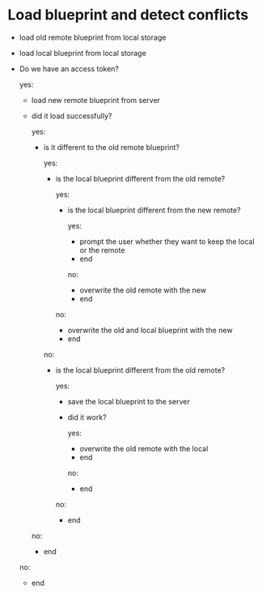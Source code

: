 # Load blueprint and detect conflicts

- load old remote blueprint from local storage
- load local blueprint from local storage
- Do we have an access token?
    
    yes:
    - load new remote blueprint from server
    - did it load successfully?
        
        yes:
        - is it different to the old remote blueprint?
            
            yes:
            - is the local blueprint different from the old remote?
                
                yes:
                - is the local blueprint different from the new remote?
                    
                    yes:
                    - prompt the user whether they want to keep the local or the remote
                    - end
                    
                    no: 
                    - overwrite the old remote with the new
                    - end
                
                no: 
                - overwrite the old and local blueprint with the new
                - end
            
            no:
            - is the local blueprint different from the old remote?
                
                yes: 
                - save the local blueprint to the server
                - did it work?
                    
                    yes: 
                    - overwrite the old remote with the local
                    - end
                    
                    no: 
                    - end
                
                no: 
                - end
        
        no: 
        - end
    
    no:
    - end

